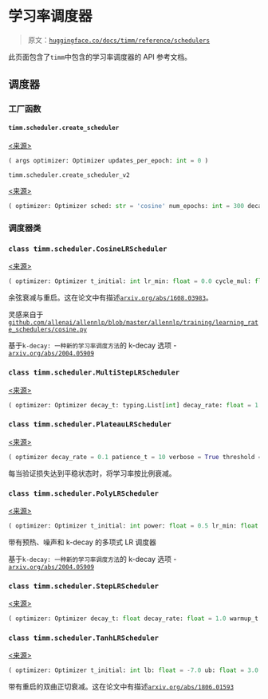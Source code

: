 # 学习率调度器

> 原文：[`huggingface.co/docs/timm/reference/schedulers`](https://huggingface.co/docs/timm/reference/schedulers)

此页面包含了`timm`中包含的学习率调度器的 API 参考文档。

## 调度器

### 工厂函数

#### `timm.scheduler.create_scheduler`

[<来源>](https://github.com/huggingface/pytorch-image-models/blob/v0.9.12/timm/scheduler/scheduler_factory.py#L48)

```py
( args optimizer: Optimizer updates_per_epoch: int = 0 )
```

`timm.scheduler.create_scheduler_v2`

[<来源>](https://github.com/huggingface/pytorch-image-models/blob/v0.9.12/timm/scheduler/scheduler_factory.py#L60)

```py
( optimizer: Optimizer sched: str = 'cosine' num_epochs: int = 300 decay_epochs: int = 90 decay_milestones: typing.List[int] = (90, 180, 270) cooldown_epochs: int = 0 patience_epochs: int = 10 decay_rate: float = 0.1 min_lr: float = 0 warmup_lr: float = 1e-05 warmup_epochs: int = 0 warmup_prefix: bool = False noise: typing.Union[float, typing.List[float]] = None noise_pct: float = 0.67 noise_std: float = 1.0 noise_seed: int = 42 cycle_mul: float = 1.0 cycle_decay: float = 0.1 cycle_limit: int = 1 k_decay: float = 1.0 plateau_mode: str = 'max' step_on_epochs: bool = True updates_per_epoch: int = 0 )
```

### 调度器类

### `class timm.scheduler.CosineLRScheduler`

[<来源>](https://github.com/huggingface/pytorch-image-models/blob/v0.9.12/timm/scheduler/cosine_lr.py#L18)

```py
( optimizer: Optimizer t_initial: int lr_min: float = 0.0 cycle_mul: float = 1.0 cycle_decay: float = 1.0 cycle_limit: int = 1 warmup_t = 0 warmup_lr_init = 0 warmup_prefix = False t_in_epochs = True noise_range_t = None noise_pct = 0.67 noise_std = 1.0 noise_seed = 42 k_decay = 1.0 initialize = True )
```

余弦衰减与重启。这在论文中有描述[`arxiv.org/abs/1608.03983`](https://arxiv.org/abs/1608.03983)。

灵感来自于[`github.com/allenai/allennlp/blob/master/allennlp/training/learning_rate_schedulers/cosine.py`](https://github.com/allenai/allennlp/blob/master/allennlp/training/learning_rate_schedulers/cosine.py)

基于`k-decay: 一种新的学习率调度方法`的 k-decay 选项 - [`arxiv.org/abs/2004.05909`](https://arxiv.org/abs/2004.05909)

### `class timm.scheduler.MultiStepLRScheduler`

[<来源>](https://github.com/huggingface/pytorch-image-models/blob/v0.9.12/timm/scheduler/multistep_lr.py#L10)

```py
( optimizer: Optimizer decay_t: typing.List[int] decay_rate: float = 1.0 warmup_t = 0 warmup_lr_init = 0 warmup_prefix = True t_in_epochs = True noise_range_t = None noise_pct = 0.67 noise_std = 1.0 noise_seed = 42 initialize = True )
```

### `class timm.scheduler.PlateauLRScheduler`

[<来源>](https://github.com/huggingface/pytorch-image-models/blob/v0.9.12/timm/scheduler/plateau_lr.py#L12)

```py
( optimizer decay_rate = 0.1 patience_t = 10 verbose = True threshold = 0.0001 cooldown_t = 0 warmup_t = 0 warmup_lr_init = 0 lr_min = 0 mode = 'max' noise_range_t = None noise_type = 'normal' noise_pct = 0.67 noise_std = 1.0 noise_seed = None initialize = True )
```

每当验证损失达到平稳状态时，将学习率按比例衰减。

### `class timm.scheduler.PolyLRScheduler`

[<来源>](https://github.com/huggingface/pytorch-image-models/blob/v0.9.12/timm/scheduler/poly_lr.py#L18)

```py
( optimizer: Optimizer t_initial: int power: float = 0.5 lr_min: float = 0.0 cycle_mul: float = 1.0 cycle_decay: float = 1.0 cycle_limit: int = 1 warmup_t = 0 warmup_lr_init = 0 warmup_prefix = False t_in_epochs = True noise_range_t = None noise_pct = 0.67 noise_std = 1.0 noise_seed = 42 k_decay = 1.0 initialize = True )
```

带有预热、噪声和 k-decay 的多项式 LR 调度器

基于`k-decay: 一种新的学习率调度方法`的 k-decay 选项 - [`arxiv.org/abs/2004.05909`](https://arxiv.org/abs/2004.05909)

### `class timm.scheduler.StepLRScheduler`

[<来源>](https://github.com/huggingface/pytorch-image-models/blob/v0.9.12/timm/scheduler/step_lr.py#L13)

```py
( optimizer: Optimizer decay_t: float decay_rate: float = 1.0 warmup_t = 0 warmup_lr_init = 0 warmup_prefix = True t_in_epochs = True noise_range_t = None noise_pct = 0.67 noise_std = 1.0 noise_seed = 42 initialize = True )
```

### `class timm.scheduler.TanhLRScheduler`

[<来源>](https://github.com/huggingface/pytorch-image-models/blob/v0.9.12/timm/scheduler/tanh_lr.py#L18)

```py
( optimizer: Optimizer t_initial: int lb: float = -7.0 ub: float = 3.0 lr_min: float = 0.0 cycle_mul: float = 1.0 cycle_decay: float = 1.0 cycle_limit: int = 1 warmup_t = 0 warmup_lr_init = 0 warmup_prefix = False t_in_epochs = True noise_range_t = None noise_pct = 0.67 noise_std = 1.0 noise_seed = 42 initialize = True )
```

带有重启的双曲正切衰减。这在论文中有描述[`arxiv.org/abs/1806.01593`](https://arxiv.org/abs/1806.01593)
